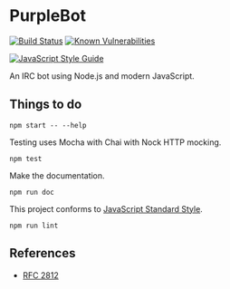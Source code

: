 # PurpleBot

[![Build Status](https://travis-ci.org/dpyro/purplebot.svg?branch=master)](https://travis-ci.org/dpyro/purplebot)
[![Known Vulnerabilities](https://snyk.io/test/github/dpyro/purplebot/badge.svg)](https://snyk.io/test/github/dpyro/purplebot)

[![JavaScript Style Guide](https://img.shields.io/badge/code_style-standard-brightgreen.svg)](https://standardjs.com)

An IRC bot using Node.js and modern JavaScript.

## Things to do

```shell
npm start -- --help
```

Testing uses Mocha with Chai with Nock HTTP mocking.

```shell
npm test
```

Make the documentation.

```shell
npm run doc
```

This project conforms to [JavaScript Standard Style](https://github.com/feross/standard).

```shell
npm run lint
```

## References

* [RFC 2812](https://tools.ietf.org/html/rfc2812)
